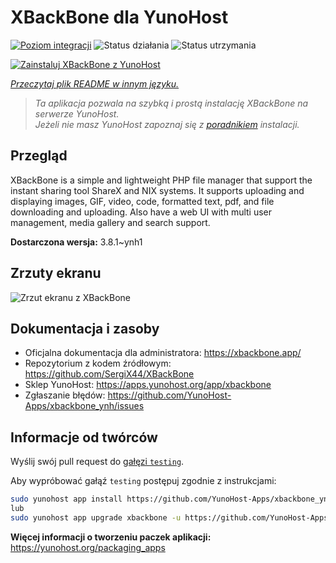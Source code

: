<!--
To README zostało automatycznie wygenerowane przez <https://github.com/YunoHost/apps/tree/master/tools/readme_generator>
Nie powinno być ono edytowane ręcznie.
-->

# XBackBone dla YunoHost

[![Poziom integracji](https://apps.yunohost.org/badge/integration/xbackbone)](https://ci-apps.yunohost.org/ci/apps/xbackbone/)
![Status działania](https://apps.yunohost.org/badge/state/xbackbone)
![Status utrzymania](https://apps.yunohost.org/badge/maintained/xbackbone)

[![Zainstaluj XBackBone z YunoHost](https://install-app.yunohost.org/install-with-yunohost.svg)](https://install-app.yunohost.org/?app=xbackbone)

*[Przeczytaj plik README w innym języku.](./ALL_README.md)*

> *Ta aplikacja pozwala na szybką i prostą instalację XBackBone na serwerze YunoHost.*  
> *Jeżeli nie masz YunoHost zapoznaj się z [poradnikiem](https://yunohost.org/install) instalacji.*

## Przegląd

XBackBone is a simple and lightweight PHP file manager that support the instant sharing tool ShareX and NIX systems. It supports uploading and displaying images, GIF, video, code, formatted text, pdf, and file downloading and uploading. Also have a web UI with multi user management, media gallery and search support.


**Dostarczona wersja:** 3.8.1~ynh1

## Zrzuty ekranu

![Zrzut ekranu z XBackBone](./doc/screenshots/screenshot.png)

## Dokumentacja i zasoby

- Oficjalna dokumentacja dla administratora: <https://xbackbone.app/>
- Repozytorium z kodem źródłowym: <https://github.com/SergiX44/XBackBone>
- Sklep YunoHost: <https://apps.yunohost.org/app/xbackbone>
- Zgłaszanie błędów: <https://github.com/YunoHost-Apps/xbackbone_ynh/issues>

## Informacje od twórców

Wyślij swój pull request do [gałęzi `testing`](https://github.com/YunoHost-Apps/xbackbone_ynh/tree/testing).

Aby wypróbować gałąź `testing` postępuj zgodnie z instrukcjami:

```bash
sudo yunohost app install https://github.com/YunoHost-Apps/xbackbone_ynh/tree/testing --debug
lub
sudo yunohost app upgrade xbackbone -u https://github.com/YunoHost-Apps/xbackbone_ynh/tree/testing --debug
```

**Więcej informacji o tworzeniu paczek aplikacji:** <https://yunohost.org/packaging_apps>
